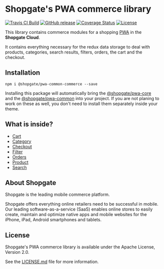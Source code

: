 # Shopgate's PWA commerce library

[![Travis CI Build](https://travis-ci.org/shopgate/pwa-common-commerce.svg?branch=master)](https://travis-ci.org/shopgate/pwa-common-commerce)
[![GitHub release](https://img.shields.io/github/release/shopgate/pwa-common-commerce.svg)]()
[![Coverage Status](https://coveralls.io/repos/github/shopgate/pwa-common-commerce/badge.svg?branch=master)](https://coveralls.io/github/shopgate/pwa-common-commerce?branch=master)
[![License](https://img.shields.io/badge/License-Apache%202.0-blue.svg)](https://opensource.org/licenses/Apache-2.0)

This library contains commerce modules for a shopping
[PWA](https://developers.google.com/web/progressive-web-apps/) in the **Shopgate Cloud**.

It contains everything necessary for the redux data storage to deal with products, categories,
search results, filters, orders, the cart and the checkout.

## Installation

```
npm i @shopgate/pwa-common-commerce --save
```

Installing this package will automatically bring the
[@shopgate/pwa-core](https://github.com/shopgate/pwa-core) and the
[@shopgate/pwa-common](https://github.com/shopgate/pwa-core) into your project. If you are not
planing to work on these as well, you don't need to install them separately inside your theme.

## What is inside?

  * [Cart](./cart)
  * [Category](./category)
  * [Checkout](./checkout)
  * [Filter](./filter)
  * [Orders](./orders)
  * [Product](./product)
  * [Search](./search)

## About Shopgate

Shopgate is the leading mobile commerce platform.

Shopgate offers everything online retailers need to be successful in mobile. Our leading
software-as-a-service (SaaS) enables online stores to easily create, maintain and optimize native
apps and mobile websites for the iPhone, iPad, Android smartphones and tablets.

## License

Shopgate's PWA commerce library is available under the Apache License, Version 2.0.

See the [LICENSE.md](./LICENSE.md) file for more information.
